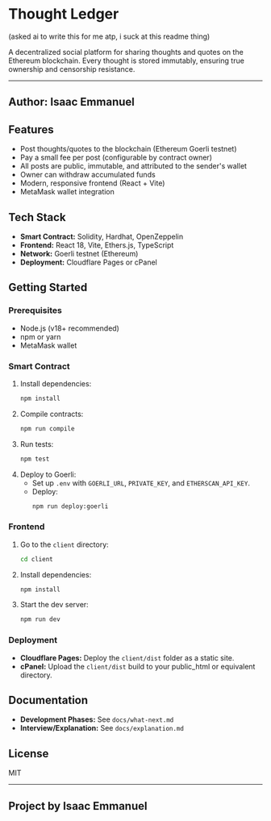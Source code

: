 # Thought Ledger

(asked ai to write this for me atp, i suck at this readme thing)


A decentralized social platform for sharing thoughts and quotes on the Ethereum blockchain. Every thought is stored immutably, ensuring true ownership and censorship resistance.

---
**Author:** Isaac Emmanuel
---

## Features
- Post thoughts/quotes to the blockchain (Ethereum Goerli testnet)
- Pay a small fee per post (configurable by contract owner)
- All posts are public, immutable, and attributed to the sender's wallet
- Owner can withdraw accumulated funds
- Modern, responsive frontend (React + Vite)
- MetaMask wallet integration

## Tech Stack
- **Smart Contract:** Solidity, Hardhat, OpenZeppelin
- **Frontend:** React 18, Vite, Ethers.js, TypeScript
- **Network:** Goerli testnet (Ethereum)
- **Deployment:** Cloudflare Pages or cPanel

## Getting Started

### Prerequisites
- Node.js (v18+ recommended)
- npm or yarn
- MetaMask wallet

### Smart Contract
1. Install dependencies:
   ```bash
   npm install
   ```
2. Compile contracts:
   ```bash
   npm run compile
   ```
3. Run tests:
   ```bash
   npm test
   ```
4. Deploy to Goerli:
   - Set up `.env` with `GOERLI_URL`, `PRIVATE_KEY`, and `ETHERSCAN_API_KEY`.
   - Deploy:
     ```bash
     npm run deploy:goerli
     ```

### Frontend
1. Go to the `client` directory:
   ```bash
   cd client
   ```
2. Install dependencies:
   ```bash
   npm install
   ```
3. Start the dev server:
   ```bash
   npm run dev
   ```

### Deployment
- **Cloudflare Pages:** Deploy the `client/dist` folder as a static site.
- **cPanel:** Upload the `client/dist` build to your public_html or equivalent directory.

## Documentation
- **Development Phases:** See `docs/what-next.md`
- **Interview/Explanation:** See `docs/explanation.md`

## License
MIT

---
**Project by Isaac Emmanuel**
---
